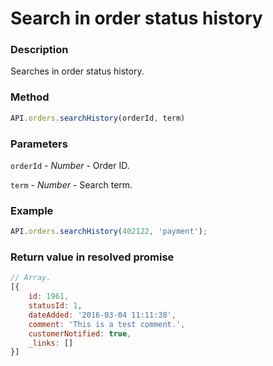 # Search in order status history

### Description

Searches in order status history.

### Method

```js
API.orders.searchHistory(orderId, term)
```

### Parameters

`orderId` - *Number* - Order ID.

`term` - *Number* - Search term.

### Example

```js
API.orders.searchHistory(402122, 'payment');
```

### Return value in resolved promise

```js
// Array.
[{
	id: 1961,
	statusId: 1,
	dateAdded: '2016-03-04 11:11:38',
	comment: 'This is a test comment.',
	customerNotified: true,
	_links: []
}]
```
